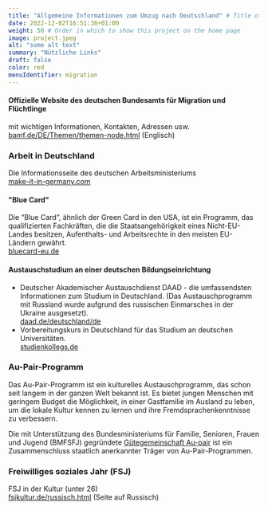 ```yaml
---
title: "Allgemeine Informationen zum Umzug nach Deutschland" # Title of your project
date: 2022-12-02T16:51:38+01:00
weight: 50 # Order in which to show this project on the home page
image: project.jpeg
alt: "some alt text"
summary: "Nützliche Links"
draft: false
color: red
menuIdentifier: migration
---
```


#### Offizielle Website des deutschen Bundesamts für Migration und Flüchtlinge
mit wichtigen Informationen, Kontakten, Adressen usw. \
[bamf.de/DE/Themen/themen-node.html](https://www.bamf.de/EN/Themen/themen-node.html) (Englisch)

### Arbeit in Deutschland
Die Informationsseite des deutschen Arbeitsministeriums \
[make-it-in-germany.com](https://www.make-it-in-germany.com/de/)

#### "Blue Card"
Die “Blue Card”, ähnlich der Green Card in den USA, ist ein Programm, das qualifizierten Fachkräften, die die Staatsangehörigkeit eines Nicht-EU-Landes besitzen, Aufenthalts- und Arbeitsrechte in den meisten EU-Ländern gewährt. \
[bluecard-eu.de](https://www.bluecard-eu.de/)

#### Austauschstudium an einer deutschen Bildungseinrichtung
- Deutscher Akademischer Austauschdienst DAAD - die umfassendsten Informationen zum Studium in Deutschland. (Das Austauschprogramm mit Russland wurde aufgrund des russischen Einmarsches in der Ukraine ausgesetzt). \
  [daad.de/deutschland/de](https://www.daad.de/en/study-and-research-in-germany/)
- Vorbereitungskurs in Deutschland für das Studium an deutschen Universitäten. \
  [studienkollegs.de](https://www.studienkollegs.de/)

### Au-Pair-Programm
Das Au-Pair-Programm ist ein kulturelles Austauschprogramm, das schon seit langem in der ganzen Welt bekannt ist. Es bietet jungen Menschen mit geringem Budget die Möglichkeit, in einer Gastfamilie im Ausland zu leben, um die lokale Kultur kennen zu lernen und ihre Fremdsprachenkenntnisse zu verbessern.


Die mit Unterstützung des Bundesministeriums für Familie, Senioren, Frauen und Jugend (BMFSFJ) gegründete [Gütegemeinschaft Au-pair](https://www.guetegemeinschaft-aupair.de/ru/home.html) ist ein Zusammenschluss staatlich anerkannter Träger von Au-Pair-Programmen.

### Freiwilliges soziales Jahr (FSJ)
FSJ in der Kultur (unter 26) \
[fsjkultur.de/russisch.html](https://www.freiwilligendienste-kultur-bildung.de/ru/) (Seite auf Russisch)